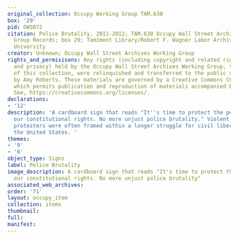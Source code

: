 ```yaml
---
original_collection: Occupy Working Group TAM.630
box: '29'
pid: OWS072
citation: Police Brutality, 2011-2012; TAM.630 Occupy Wall Street Archives Working
  Group Records; box 29; Tamiment Library/Robert F. Wagner Labor Archives, New York
  University
creator: Unknown; Occupy Wall Street Archives Working Group
rights_and_permisisons: Any rights (including copyright and related rights to publicity
  and privacy) held by the Occupy Wall Street Archives Working Group, the creator
  of this collection, were relinquished and transferred to the public domain in 2013
  by Amy Roberts. These materials are governed by a Creative Commons CC0 license,
  which permits publication and reproduction of materials accompanied by full attribution.
  See, https://creativecommons.org/licenses/.
declarations:
- '12'
description: 'A cardboard sign that reads "It''s time to protect the people! Uphold
  our constitutional rights. No more unjust police brutality." Violent attacks on
  protesters were often framed within a longer struggle for civil liberities within
  the United States. '
themes:
- '9'
- '6'
object_type: Signs
label: Police Brutality
image_description: A cardboard sign that reads "It's time to protect the people! Uphold
  our constitutional rights. No more unjust police brutality"
associated_web_archives:
order: '71'
layout: occupy_item
collection: items
thumbnail:
full:
manifest:
---
```

